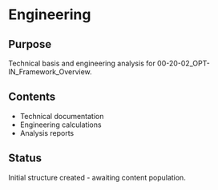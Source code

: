 # Engineering

## Purpose
Technical basis and engineering analysis for 00-20-02_OPT-IN_Framework_Overview.

## Contents
- Technical documentation
- Engineering calculations
- Analysis reports

## Status
Initial structure created - awaiting content population.
